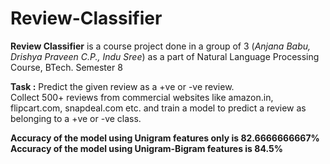 # Review-Classifier
<b>Review Classifier</b> is a course project done in a group of 3 (<i>Anjana Babu, Drishya Praveen C.P., Indu Sree</i>) as a part of Natural Language Processing Course, BTech. Semester 8

<b>Task :</b> Predict the given review as a +ve or -ve review.<br>
Collect 500+ reviews from commercial websites like amazon.in, flipcart.com, snapdeal.com etc. and train a model to predict 
a review as belonging to a +ve or -ve class.

<b>Accuracy of the model using Unigram features only is 82.6666666667%<b>
<b>Accuracy of the model using Unigram-Bigram features is 84.5%<b>

